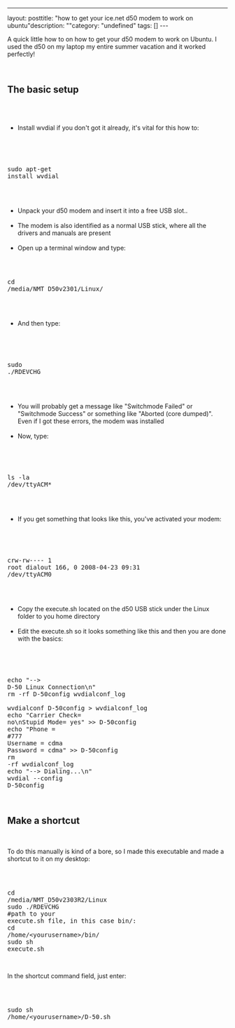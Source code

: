 --- 
layout: posttitle: "how to get your ice.net d50 modem to work on ubuntu"description: ""category: "undefined" tags: [] --- <p>A quick little how to on how to get your d50 modem to work on Ubuntu. I used the d50 on my laptop my entire summer vacation and it worked perfectly!</p><br/><h2>The basic setup</h2><br/><ul><br/><li>Install wvdial if you don't got it already, it's vital for this how to:</li><br/></ul><br/><pre class="brush: bash"><br/>sudo apt-get install wvdial<br/></pre><br/><ul><br/><li>Unpack your d50 modem and insert it into a free USB slot..</li><br/><li>The modem is also identified as a normal USB stick, where all the drivers and manuals are present</li><br/><li>Open up a terminal window and type:<br/></ul><br/><pre class="brush: bash"><br/>cd /media/NMT_D50v2301/Linux/<br/></pre><br/><ul><br/><li>And then type:</li><br/></ul><br/><pre class="brush: bash"><br/>sudo ./RDEVCHG<br/></pre><br/><ul><br/><li>You will probably get a message like "Switchmode Failed" or "Switchmode Success" or something like "Aborted (core dumped)". Even if I got these errors, the modem was installed</li><br/><li>Now, type:</li><br/></ul><br/><pre class="brush: bash"><br/>ls -la /dev/ttyACM*<br/></pre><br/><ul><br/><li>If you get something that looks like this, you've activated your modem:</li><br/></ul><br/><pre class="brush: bash"><br/>crw-rw---- 1 root dialout 166, 0 2008-04-23 09:31 /dev/ttyACM0<br/></pre><br/><ul><br/><li>Copy the execute.sh located on the d50 USB stick under the Linux folder to you home directory</li><br/><li>Edit the execute.sh so it looks something like this and then you are done with the basics:</li><br/></ul><br/><pre class="brush: bash"><br/>echo "--&gt; D-50 Linux Connection\n"<br/>rm -rf D-50config wvdialconf_log <br/>wvdialconf D-50config &gt; wvdialconf_log<br/>echo "Carrier Check= no\nStupid Mode= yes" &gt;&gt; D-50config<br/>echo "Phone = #777<br/>Username = cdma<br/>Password = cdma" &gt;&gt; D-50config<br/>rm -rf wvdialconf_log<br/>echo "--&gt; Dialing...\n"<br/>wvdial --config D-50config<br/></pre><br/><h2>Make a shortcut</h2><br/><p>To do this manually is kind of a bore, so I made this executable and made a shortcut to it on my desktop:</p><br/><pre class="brush: bash"><br/>cd /media/NMT_D50v2303R2/Linux<br/>sudo ./RDEVCHG<br/>#path to your execute.sh file, in this case bin/:<br/>cd /home/&lt;yourusername&gt;/bin/<br/>sudo sh execute.sh<br/></pre><br/><p>In the shortcut command field, just enter:</p><br/><pre class="brush: bash"><br/>sudo sh /home/&lt;yourusername&gt;/D-50.sh<br/></pre>